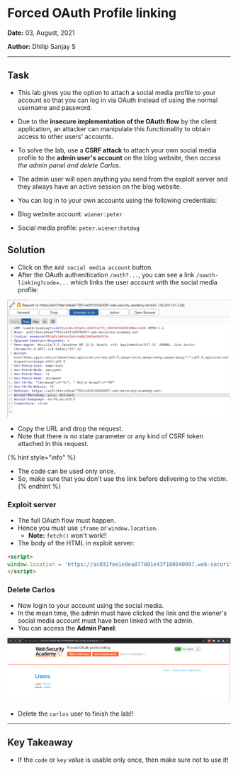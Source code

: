 # Forced OAuth Profile linking

**Date:** 03, August, 2021

**Author:** Dhilip Sanjay S

---

## Task

- This lab gives you the option to attach a social media profile to your account so that you can log in via OAuth instead of using the normal username and password. 
- Due to the **insecure implementation of the OAuth flow** by the client application, an attacker can manipulate this functionality to obtain access to other users' accounts.

- To solve the lab, use a **CSRF attack** to attach your own social media profile to the **admin user's account** on the blog website, then *access the admin panel and delete Carlos*.

- The admin user will open anything you send from the exploit server and they always have an active session on the blog website.

- You can log in to your own accounts using the following credentials:

- Blog website account: `wiener:peter`
- Social media profile: `peter.wiener:hotdog`

## Solution
- Click on the `Add social media account` button.
- After the OAuth authenitication `/auth?...`, you can see a link `/oauth-linking?code=...` which links the user account with the social media profile:

![OAuth Linking](../Images/Lab2-linking.png)

- Copy the URL and drop the request.
- Note that there is no state parameter or any kind of CSRF token attached in this request.

{% hint style="info" %}
- The code can be used only once. 
- So, make sure that you don't use the link before delivering to the victim.
{% endhint %}

### Exploit server
- The full OAuth flow must happen. 
- Hence you must use `iframe` or `window.location`.
    - **Note:** `fetch()` won't work!!
- The body of the HTML in exploit server:

```html
<script>
window.location = 'https://ac031fee1e9ea877801e43f100040097.web-security-academy.net/oauth-linking?code=...'
</script>
```

### Delete Carlos

- Now login to your account using the social media.
- In the mean time, the admin must have clicked the link and the wiener's social media account must have been linked with the admin.
- You can access the **Admin Panel**:

![Admin Panel](../Images/Lab2-solved.png)

- Delete the `carlos` user to finish the lab!!

---

## Key Takeaway
- If the `code` or `key` value is usable only once, then make sure not to use it!